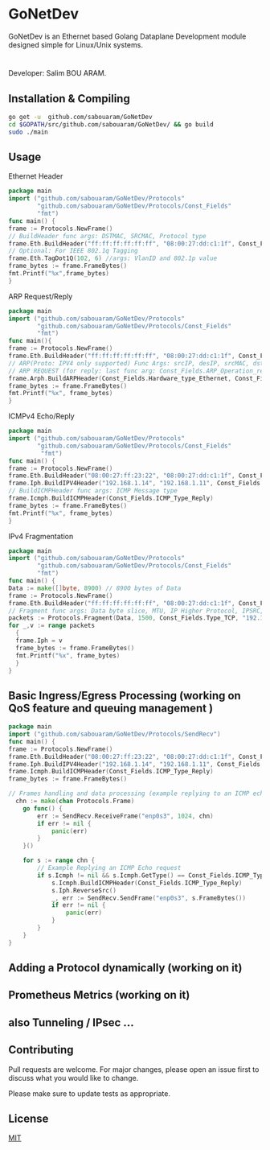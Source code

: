 # GoNetDev

GoNetDev is an Ethernet based Golang Dataplane Development module designed simple for Linux/Unix systems.
#
Developer: Salim BOU ARAM.

## Installation & Compiling

```bash
go get -u  github.com/sabouaram/GoNetDev
cd $GOPATH/src/github.com/sabouaram/GoNetDev/ && go build
sudo ./main
```


## Usage
Ethernet Header
```go
package main
import ("github.com/sabouaram/GoNetDev/Protocols"
       	"github.com/sabouaram/GoNetDev/Protocols/Const_Fields"
        "fmt")
func main() {
frame := Protocols.NewFrame()
// BuildHeader func args: DSTMAC, SRCMAC, Protocol type
frame.Eth.BuildHeader("ff:ff:ff:ff:ff:ff", "08:00:27:dd:c1:1f", Const_Fields.Type_IPV4 )
// Optional: For IEEE 802.1q Tagging
frame.Eth.TagDot1Q(102, 6) //args: VlanID and 802.1p value
frame_bytes := frame.FrameBytes()
fmt.Printf("%x",frame_bytes)
}
```
ARP Request/Reply
```go
package main
import ("github.com/sabouaram/GoNetDev/Protocols"
       	"github.com/sabouaram/GoNetDev/Protocols/Const_Fields"
        "fmt")
func main(){
frame := Protocols.NewFrame()
frame.Eth.BuildHeader("ff:ff:ff:ff:ff:ff", "08:00:27:dd:c1:1f", Const_Fields.Type_ARP)
// ARP(Proto: IPV4 only supported) Func Args: srcIP, desIP, srcMAC, dstMAC, operation
// ARP REQUEST (for reply: last func arg: Const_Fields.ARP_Operation_reply) 
frame.Arph.BuildARPHeader(Const_Fields.Hardware_type_Ethernet, Const_Fields.Type_IPV4, "192.168.1.14", "192.168.1.222", "08:00:27:dd:c1:1f", "00:00:00:00:00:00",Const_Fields.ARP_Operation_request)
frame_bytes := frame.FrameBytes()
fmt.Printf("%x", frame_bytes)
}

```

ICMPv4 Echo/Reply

```go
package main
import ("github.com/sabouaram/GoNetDev/Protocols"
       	"github.com/sabouaram/GoNetDev/Protocols/Const_Fields"
         "fmt")
func main() {
frame := Protocols.NewFrame()
frame.Eth.BuildHeader("08:00:27:ff:23:22", "08:00:27:dd:c1:1f", Const_Fields.Type_IPV4)     
frame.Iph.BuildIPV4Header("192.168.1.14", "192.168.1.11", Const_Fields.Type_ICMP)
// BuildICMPHeader func args: ICMP Message type
frame.Icmph.BuildICMPHeader(Const_Fields.ICMP_Type_Reply)  
frame_bytes := frame.FrameBytes()
fmt.Printf("%x", frame_bytes)
}
```

IPv4 Fragmentation

```go
package main
import ("github.com/sabouaram/GoNetDev/Protocols"
       	"github.com/sabouaram/GoNetDev/Protocols/Const_Fields"
        "fmt")
func main() {
Data := make([]byte, 8900) // 8900 bytes of Data
frame := Protocols.NewFrame()
frame.Eth.BuildHeader("ff:ff:ff:ff:ff:ff", "08:00:27:dd:c1:1f", Const_Fields.Type_IPV4)
// Fragment func args: Data byte slice, MTU, IP Higher Protocol, IPSRC, IPDST
packets := Protocols.Fragment(Data, 1500, Const_Fields.Type_TCP, "192.168.0.12", "8.8.8.8")
for _,v := range packets 
  {
  frame.Iph = v
  frame_bytes := frame.FrameBytes()
  fmt.Printf("%x", frame_bytes)
  }
}
```

## Basic Ingress/Egress Processing (working on QoS feature and queuing management )
```go
package main
import ("github.com/sabouaram/GoNetDev/Protocols/SendRecv")
func main() {
frame := Protocols.NewFrame()
frame.Eth.BuildHeader("08:00:27:ff:23:22", "08:00:27:dd:c1:1f", Const_Fields.Type_IPV4)     
frame.Iph.BuildIPV4Header("192.168.1.14", "192.168.1.11", Const_Fields.Type_ICMP)
frame.Icmph.BuildICMPHeader(Const_Fields.ICMP_Type_Reply)
frame_bytes := frame.FrameBytes()

// Frames handling and data processing (example replying to an ICMP echo request)
  chn := make(chan Protocols.Frame)
	go func() {
		err := SendRecv.ReceiveFrame("enp0s3", 1024, chn)
		if err != nil {
			panic(err)
		}
	}()

	for s := range chn {
		// Example Replying an ICMP Echo request
		if s.Icmph != nil && s.Icmph.GetType() == Const_Fields.ICMP_Type_Echo {
			s.Icmph.BuildICMPHeader(Const_Fields.ICMP_Type_Reply)
			s.Iph.ReverseSrc()
			_, err := SendRecv.SendFrame("enp0s3", s.FrameBytes())
			if err != nil {
				panic(err)
			}
		}
	}
}

```
## Adding a Protocol dynamically (working on it)
## Prometheus Metrics (working on it)
## also Tunneling / IPsec ...


## Contributing
Pull requests are welcome. For major changes, please open an issue first to discuss what you would like to change.

Please make sure to update tests as appropriate.

## License
[MIT](https://choosealicense.com/licenses/mit/)
